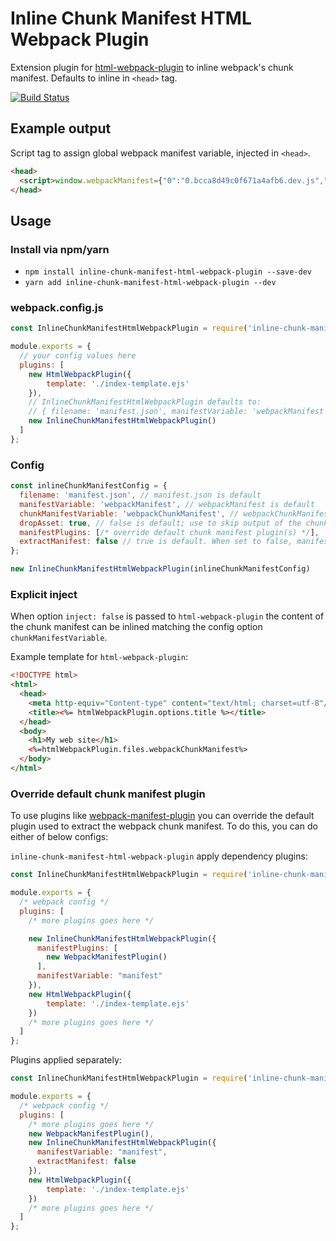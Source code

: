 # Inline Chunk Manifest HTML Webpack Plugin
Extension plugin for [html-webpack-plugin](https://github.com/jantimon/html-webpack-plugin) to inline webpack's chunk manifest. Defaults to inline in `<head>` tag.

[![Build Status](https://travis-ci.org/jouni-kantola/inline-chunk-manifest-html-webpack-plugin.svg?branch=master)](https://travis-ci.org/jouni-kantola/inline-chunk-manifest-html-webpack-plugin)

## Example output
Script tag to assign global webpack manifest variable, injected in `<head>`.
```html
<head>
  <script>window.webpackManifest={"0":"0.bcca8d49c0f671a4afb6.dev.js","1":"1.6617d1b992b44b0996dc.dev.js"}</script>
</head>
```

## Usage

### Install via npm/yarn
- `npm install inline-chunk-manifest-html-webpack-plugin --save-dev`
- `yarn add inline-chunk-manifest-html-webpack-plugin --dev`

### webpack.config.js
```javascript
const InlineChunkManifestHtmlWebpackPlugin = require('inline-chunk-manifest-html-webpack-plugin');

module.exports = {
  // your config values here
  plugins: [
    new HtmlWebpackPlugin({
        template: './index-template.ejs'
    }),
    // InlineChunkManifestHtmlWebpackPlugin defaults to:
    // { filename: 'manifest.json', manifestVariable: 'webpackManifest', chunkManifestVariable: 'webpackChunkManifest', dropAsset: false }
    new InlineChunkManifestHtmlWebpackPlugin()
  ]
};
```

### Config
```javascript
const inlineChunkManifestConfig = {
  filename: 'manifest.json', // manifest.json is default
  manifestVariable: 'webpackManifest', // webpackManifest is default
  chunkManifestVariable: 'webpackChunkManifest', // webpackChunkManifest is default; use in html-webpack-plugin template
  dropAsset: true, // false is default; use to skip output of the chunk manifest asset (removes manifest.json)
  manifestPlugins: [/* override default chunk manifest plugin(s) */],
  extractManifest: false // true is default. When set to false, manifestPlugins (incl default) is not applied
};

new InlineChunkManifestHtmlWebpackPlugin(inlineChunkManifestConfig)
```

### Explicit inject
When option `inject: false` is passed to `html-webpack-plugin` the content of the chunk manifest can be inlined matching the config option `chunkManifestVariable`.

Example template for `html-webpack-plugin`:
```html
<!DOCTYPE html>
<html>
  <head>
    <meta http-equiv="Content-type" content="text/html; charset=utf-8"/>
    <title><%= htmlWebpackPlugin.options.title %></title>
  </head>
  <body>
    <h1>My web site</h1>
    <%=htmlWebpackPlugin.files.webpackChunkManifest%>
  </body>
</html>
```

### Override default chunk manifest plugin
To use plugins like [webpack-manifest-plugin](https://github.com/danethurber/webpack-manifest-plugin) you can override the default plugin used to extract the webpack chunk manifest. To do this, you can do either of below configs:

`inline-chunk-manifest-html-webpack-plugin` apply dependency plugins:
```javascript
const InlineChunkManifestHtmlWebpackPlugin = require('inline-chunk-manifest-html-webpack-plugin');

module.exports = {
  /* webpack config */
  plugins: [
    /* more plugins goes here */

    new InlineChunkManifestHtmlWebpackPlugin({
      manifestPlugins: [
        new WebpackManifestPlugin()
      ],
      manifestVariable: "manifest"
    }),
    new HtmlWebpackPlugin({
        template: './index-template.ejs'
    })
    /* more plugins goes here */
  ]
};
```

Plugins applied separately:
```javascript
const InlineChunkManifestHtmlWebpackPlugin = require('inline-chunk-manifest-html-webpack-plugin');

module.exports = {
  /* webpack config */
  plugins: [
    /* more plugins goes here */
    new WebpackManifestPlugin(),
    new InlineChunkManifestHtmlWebpackPlugin({
      manifestVariable: "manifest",
      extractManifest: false
    }),
    new HtmlWebpackPlugin({
        template: './index-template.ejs'
    })
    /* more plugins goes here */
  ]
};
```
